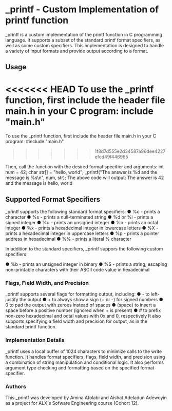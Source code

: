 # _printf - Custom Implementation of printf function

_printf is a custom implementation of the printf function in C programming language. It
supports a subset of the standard printf format specifiers, as well as some custom
specifiers. This implementation is designed to handle a variety of input formats and
provide output according to a format.

## Usage

<<<<<<< HEAD
To use the _printf function, first include the header file main.h in your C program:
 include "main.h"
=======
To use the _printf function, first include the header file main.h in your C program: 
#include "main.h"
>>>>>>> 1f8d7d555e2d34587a96dee4227efcd49f446965

Then, call the function with the desired format specifier and arguments: 
int num = 42; 
char str[] = "hello, world"; 
_printf("The answer is %d and the message is %s\n", num, str); 
The above code will output: 
The answer is 42 and the message is hello, world

## Supported Format Specifiers

_printf supports the following standard format specifiers: 
● %c - prints a character 
● %s - prints a null-terminated string 
● %d or %i - prints a signed integer 
● %u - prints an unsigned integer 
● %o - prints an octal integer 
● %x - prints a hexadecimal integer in lowercase letters 
● %X - prints a hexadecimal integer in uppercase letters 
● %p - prints a pointer address in hexadecimal 
● %% - prints a literal % character

In addition to the standard specifiers, _printf suppors the following custom specifiers: 

● %b - prints an unsigned integer in binary 
● %S - prints a string, escaping non-printable characters with their ASCII code value
in hexadecimal

### Flags, Field Width, and Precision

_printf supports several flags for formatting output, including: 
● - to left-justify the output 
● + to always show a sign (+ or -) for signed numbers 
● 0 to pad the output with zeroes instead of spaces 
● (space) to insert a space before a positive number (ignored when + is present) 
● # to prefix non-zero hexadecimal and octal values with 0x and 0, respectively 
It also supports specifying a field width and precision for output, as in the standard
printf function.

### Implementation Details

_printf uses a local buffer of 1024 characters to minimize calls to the write function. It
handles format specifiers, flags, field width, and precision using a combination of string
manipulation and conditional logic. It also performs argument type checking and
formatting based on the specified format specifier.

###  Authors

This _printf was developed by Amina Afolabi and Aishat Adeladun Adewoyin as
a project for ALX's Sofware Engineering course (Cohort 12).
